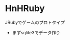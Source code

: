 HnHRuby
===========================================================

JRubyでゲームのプロトタイプ

- まずsqlite3でデータ作り